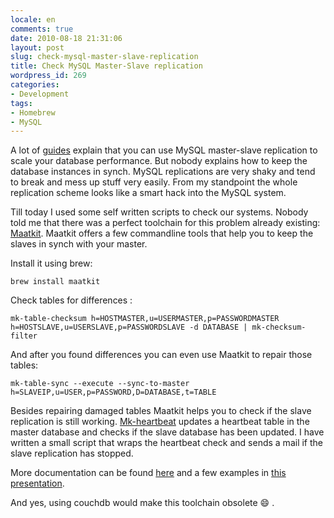 ```yaml
---
locale: en
comments: true
date: 2010-08-18 21:31:06
layout: post
slug: check-mysql-master-slave-replication
title: Check MySQL Master-Slave replication
wordpress_id: 269
categories:
- Development
tags:
- Homebrew
- MySQL
---
```


A lot of [guides](http://railslab.newrelic.com/scaling-rails) explain that you
can use MySQL master-slave replication to scale your database performance. But
nobody explains how to keep the database instances in synch. MySQL replications
are very shaky and tend to break and mess up stuff very easily. From my
standpoint the whole replication scheme looks like a smart hack into the MySQL
system.

Till today I used some self written scripts to check our systems. Nobody told
me that there was a perfect toolchain for this problem already existing:
[Maatkit](http://www.maatkit.org/). Maatkit offers a few commandline tools that
help you to keep the slaves in synch with your master.

Install it using brew:

```
brew install maatkit
```

Check tables for differences :

```
mk-table-checksum h=HOSTMASTER,u=USERMASTER,p=PASSWORDMASTER h=HOSTSLAVE,u=USERSLAVE,p=PASSWORDSLAVE -d DATABASE | mk-checksum-filter
```

And after you found differences you can even use Maatkit to repair those tables:

```
mk-table-sync --execute --sync-to-master h=SLAVEIP,u=USER,p=PASSWORD,D=DATABASE,t=TABLE
```

Besides repairing damaged tables Maatkit helps you to check if the slave
replication is still working.
[Mk-heartbeat](http://www.maatkit.org/doc/mk-heartbeat.html) updates a
heartbeat table in the master database and checks if the slave database has
been updated. I have written a small script that wraps the heartbeat check and
sends a mail if the slave replication has stopped.

More documentation can be found [here](http://www.maatkit.org/doc/) and a few
examples in [this presentation](http://www.scribd.com/doc/15014708/Make-Your-Life-Easier-with-Maatkit).

And yes, using couchdb would make this toolchain obsolete :smile: .
